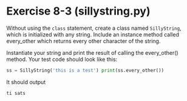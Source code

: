 # Exercise 8-3 (sillystring.py)

Without using the `class` statement, create a class named `SillyString`, which is initialized with any string. Include an instance method called every_other which returns every other character of the string.

Instantiate your string and print the result of calling the every_other() method. Your test code should look like this:

```python
ss = SillyString('this is a test') print(ss.every_other())
```

It should output

```text
ti sats
```


